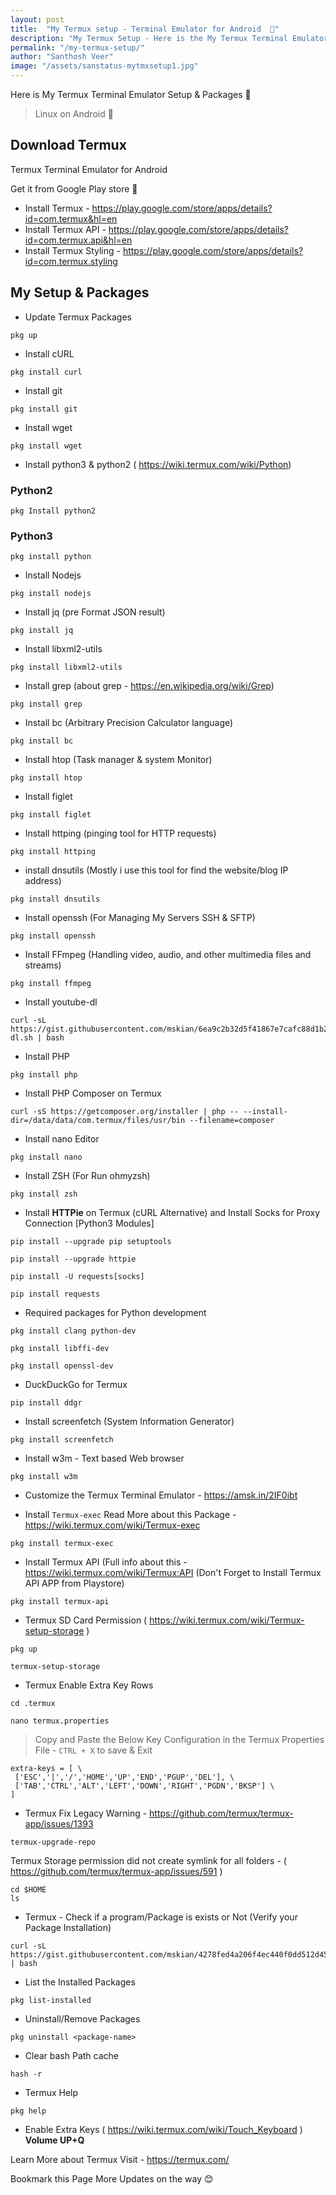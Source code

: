 ```yaml
---
layout: post
title:  "My Termux setup - Terminal Emulator for Android  🤖"
description: "My Termux Setup - Here is the My Termux Terminal Emulator Setup and Packages."
permalink: "/my-termux-setup/"
author: "Santhosh Veer"
image: "/assets/sanstatus-mytmxsetup1.jpg"
---
```


Here is My Termux Terminal Emulator Setup &amp; Packages 🔖

> Linux on Android 💯

## Download Termux

Termux Terminal Emulator for Android

Get it from Google Play store 💯

- Install Termux -  <a href="https://play.google.com/store/apps/details?id=com.termux&hl=en" target="_blank" rel="nofollow noopener">https://play.google.com/store/apps/details?id=com.termux&hl=en</a>
- Install Termux API  - <a href="https://play.google.com/store/apps/details?id=com.termux.api&hl=en" target="_blank" rel="nofollow noopener">https://play.google.com/store/apps/details?id=com.termux.api&hl=en</a>
- Install Termux Styling - <a href="https://play.google.com/store/apps/details?id=com.termux.styling" target="_blank" rel="nofollow noopener">https://play.google.com/store/apps/details?id=com.termux.styling</a>

## My Setup & Packages

- Update Termux Packages

```
pkg up
```

- Install cURL

```
pkg install curl
```

- Install git

```
pkg install git
```

- Install wget

```
pkg install wget
```

- Install python3 & python2 ( <a href="https://wiki.termux.com/wiki/Python" target="_blank" rel="nofollow noopener">https://wiki.termux.com/wiki/Python</a>)

### Python2

```
pkg Install python2
```

### Python3

```
pkg install python
```

- Install Nodejs

```
pkg install nodejs
```

- Install jq (pre Format JSON result)

```
pkg install jq
```

- Install libxml2-utils

```
pkg install libxml2-utils
```

- Install grep (about grep -  <a href="https://en.wikipedia.org/wiki/Grep" target="_blank" rel="nofollow noopener">https://en.wikipedia.org/wiki/Grep</a>)

```
pkg install grep
```

- Install bc (Arbitrary Precision Calculator language)

```
pkg install bc
```

- Install htop (Task manager & system Monitor)

```
pkg install htop
```

- Install figlet

```
pkg install figlet
```

- Install httping (pinging tool for HTTP requests)

```
pkg install httping
```

- install dnsutils (Mostly i use this tool for find the website/blog IP address)

```
pkg install dnsutils
```

- Install openssh (For Managing My Servers SSH & SFTP)

```
pkg install openssh
```

- Install FFmpeg (Handling video, audio, and other multimedia files and streams)

```
pkg install ffmpeg
```

- Install youtube-dl

```
curl -sL https://gist.githubusercontent.com/mskian/6ea9c2b32d5f41867e7cafc88d1b26d5/raw/youtube-dl.sh | bash
```

- Install PHP

```
pkg install php
```

- Install PHP Composer on Termux

```
curl -sS https://getcomposer.org/installer | php -- --install-dir=/data/data/com.termux/files/usr/bin --filename=composer
```

- Install nano Editor

```
pkg install nano
```

- Install ZSH (For Run ohmyzsh)

```
pkg install zsh
```

- Install **HTTPie** on Termux (cURL Alternative) and Install Socks for Proxy Connection [Python3 Modules]

```
pip install --upgrade pip setuptools
```

```
pip install --upgrade httpie
```

```
pip install -U requests[socks]
```

```
pip install requests
```

- Required packages for Python development

```
pkg install clang python-dev
```

```
pkg install libffi-dev
```

```
pkg install openssl-dev
```

- DuckDuckGo for Termux

```
pip install ddgr
```

- Install screenfetch (System Information Generator)

```
pkg install screenfetch
```

- Install w3m - Text based Web browser

```
pkg install w3m
```

- Customize the Termux Terminal Emulator - <a href="https://amsk.in/2IF0ibt" target="_blank" rel="nofollow noopener">https://amsk.in/2IF0ibt</a>

- Install `Termux-exec` Read More about this Package - <a href="https://wiki.termux.com/wiki/Termux-exec" target="_blank" rel="nofollow noopener">https://wiki.termux.com/wiki/Termux-exec</a>

```
pkg install termux-exec
```

- Install Termux API (Full info about this - <a href="https://wiki.termux.com/wiki/Termux:API" target="_blank" rel="nofollow noopener">https://wiki.termux.com/wiki/Termux:API</a> (Don't Forget to Install Termux API APP from Playstore)

```
pkg install termux-api
```

- Termux SD Card Permission ( <a href="https://wiki.termux.com/wiki/Termux-setup-storage" target="_blank" rel="nofollow noopener">https://wiki.termux.com/wiki/Termux-setup-storage</a> )

```
pkg up
```

```
termux-setup-storage
```

- Termux Enable Extra Key Rows

```
cd .termux
```

```
nano termux.properties
```

> Copy and Paste the Below Key Configuration in the Termux Properties File - `CTRL + X` to save & Exit

```
extra-keys = [ \
 ['ESC','|','/','HOME','UP','END','PGUP','DEL'], \
 ['TAB','CTRL','ALT','LEFT','DOWN','RIGHT','PGDN','BKSP'] \
]
```

- Termux Fix Legacy Warning - <a href="https://github.com/termux/termux-app/issues/1393" target="_blank" rel="nofollow noopener">https://github.com/termux/termux-app/issues/1393</a>

```
termux-upgrade-repo
```

Termux Storage permission did not create symlink for all folders - ( <a href="https://github.com/termux/termux-app/issues/591" target="_blank" rel="nofollow noopener">https://github.com/termux/termux-app/issues/591</a> )

```
cd $HOME
ls
```

- Termux - Check if a program/Package is exists or Not (Verify your Package Installation)

```
curl -sL https://gist.githubusercontent.com/mskian/4278fed4a206f4ec440f0dd512d4540b/raw/package.sh | bash
```

- List the Installed Packages

```
pkg list-installed
```

- Uninstall/Remove Packages

```
pkg uninstall <package-name>
```

- Clear bash Path cache

```
hash -r
```

- Termux Help

```
pkg help
```

- Enable Extra Keys ( <a href="https://wiki.termux.com/wiki/Touch_Keyboard" target="_blank" rel="nofollow noopener">https://wiki.termux.com/wiki/Touch_Keyboard</a> ) **Volume UP+Q**

Learn More about Termux Visit - <a href="https://termux.com/" target="_blank" rel="nofollow noopener">https://termux.com/</a>

Bookmark this Page More Updates on the way 😊
